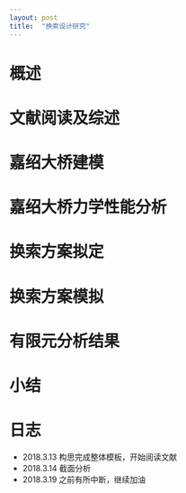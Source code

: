 ```yaml
---
layout: post
title:  "换索设计研究"
---
```


# 概述

# 文献阅读及综述

# 嘉绍大桥建模

# 嘉绍大桥力学性能分析

# 换索方案拟定

# 换索方案模拟

# 有限元分析结果

# 小结


# 日志

* 2018.3.13 构思完成整体模板，开始阅读文献
* 2018.3.14 截面分析
* 2018.3.19 之前有所中断，继续加油


